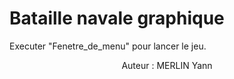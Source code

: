 # Bataille navale graphique

Executer "Fenetre_de_menu" pour lancer le jeu.



<p align="center">
  Auteur : MERLIN Yann
</p>
